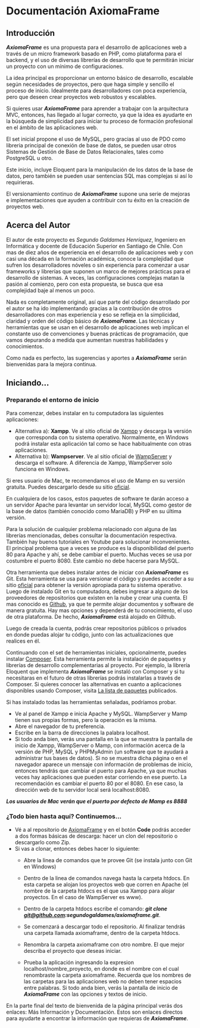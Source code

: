 # Documentación AxiomaFrame

## Introducción

***AxiomaFrame*** es una propuesta para el desarrollo de aplicaciones web a través de un micro framework basado en PHP, como plataforma para el backend, y el uso de diversas librerías de desarrollo que te permitirán iniciar un proyecto con un mínimo de configuraciones.

La idea principal es proporcionar un entorno básico de desarrollo, escalable según necesidades de proyectos, pero que haga simple y sencillo el proceso de inicio. Idealmente para desarrolladores con poca experiencia, pero que deseen crear proyectos web robustos y escalables.

Si quieres usar ***AxiomaFrame*** para aprender a trabajar con la arquitectura MVC, entonces, has llegado al lugar correcto, ya que la idea es ayudarte en la búsqueda de simplicidad para iniciar tu proceso de formación profesional en el ámbito de las aplicaciones web.

El set inicial propone el uso de MySQL, pero gracias al uso de PDO como libreria principal de conexión de base de datos, se pueden usar otros Sistemas de Gestión de Base de Datos Relacionales, tales como PostgreSQL u otro.

Este inicio, incluye Eloquent para la manipulación de los datos de la base de datos, pero también se pueden usar sentencias SQL mas complejas si así lo requirieras.

El versionamiento continuo de ***AxiomaFrame*** supone una serie de mejoras e implementaciones que ayuden a contribuir con tu éxito en la creación de proyectos web.

## Acerca del  Autor
El autor de este proyecto es *Segundo Galdames Henríquez*, Ingeniero en Informática y docente de Educación Superior en Santiago de Chile. Con mas de diez años de experiencia en el desarrollo de aplicaciones web y con casi una década en la formación académica, conoce la complejidad que sufren los desarrolladores nóveles o sin experiencia para comenzar a usar frameworks y librerías que suponen un marco de mejores prácticas para el desarrollo de sistemas. A veces, las configuraciones complejas matan la pasión al comienzo, pero con esta propuesta, se busca que esa complejidad baje al menos un poco.

Nada es completamente original, así que parte del código desarrollado por el autor se ha ido implementando gracias a la contribución de otros desarrolladores con mas experiencia y eso se refleja en la simplicidad, claridad y orden del código básico de ***AxiomaFrame***. Las técnicas y herramientas que se usan en el desarrollo de aplicaciones web implican el constante uso de convenciones y buenas prácticas de programación, que vamos depurando a medida que aumentan nuestras habilidades y conocimientos.

Como nada es perfecto, las sugerencias y aportes a ***AxiomaFrame*** serán bienvenidas para la mejora continua.

## Iniciando...
### Preparando el entorno de inicio
Para comenzar, debes instalar en tu computadora las siguientes aplicaciones:
- Alternativa a): **Xampp**. Ve al sitio oficial de [Xampp](https://www.apachefriends.org/es/index.html "Xampp") y descarga la versión que corresponda con tu sistema operativo. Normalmente, en Windows podrá instalar esta aplicación tal como se hace habitualmente con otras aplicaciones.
- Alternativa b): **Wampserver**. Ve al sitio oficial de [WampServer](https://www.wampserver.com/en/ "Wampserver") y descarga el software. A diferencia de Xampp, WampServer solo funciona en Windows.

Si eres usuario de Mac, te recomendamos el uso de Mamp en su versión gratuita. Puedes descargarlo desde su sitio [oficial](https://www.mamp.info/en/windows/ "oficial").

En cualquiera de los casos, estos paquetes de software te darán acceso a un servidor Apache para levantar un servidor local, MySQL como gestor de la base de datos (también conocido como MariaDB) y PHP en su última versión.

Para la solución de cualquier problema relacionado con alguna de las librerías mencionadas, debes consultar la documentación respectiva. También hay buenos tutoriales en Youtube para solucionar inconvenientes. El principal problema que a veces se produce es la disponibilidad del puerto 80 para Apache y ahí, se debe cambiar el puerto. Muchas veces se usa por costumbre el puerto 8080. Este cambio no debe hacerse para MySQL.

Otra herramienta que debes instalar antes de iniciar con ***AxiomaFrame*** es Git. Esta herramienta se usa para versionar el código y puedes acceder a su sitio [oficial](https://git-scm.com/ "oficial") para obtener la versión apropiada para tu sistema operativo. Luego de instalado Git en tu computadora, debes ingresar a alguno de los proveedores de repositorios que existen en la nube y crear una cuenta. El mas conocido es [Github](https://github.com/ "Github"), ya que te permite alojar documentos y software de manera gratuita. Hay mas opciones y dependerá de tu conocimiento, el uso de otra plataforma. De hecho, ***AxiomaFrame*** está alojado en Gilthub.

Luego de creada la cuenta, podrás crear repositorios públicos o privados en donde puedas alojar tu código, junto con las actualizaciones que realices en él.

Continuando con el set de herramientas iniciales, opcionalmente, puedes instalar [Composer](https://getcomposer.org/ "Composer"). Esta herramienta permite la instalación de paquetes y librerías de desarrollo complementarias al proyecto. Por ejemplo, la librería Eloquent que implementa ***AxiomaFrame*** se instaló con Composer y si tu necesitaras en el futuro de otras librerías podrás instalarlas a través de Composer. Si quieres conocer las alternativas en cuanto a aplicaciones disponibles usando Composer, visita [La lista de paquetes](https://packagist.org/ "La lista de paquetes") publicados.

Si has instalado todas las herramientas señaladas, podríamos probar.
- Ve al panel de Xampp e inicia Apache y MySQL. WampServer y Mamp tienen sus propias formas, pero la operación es la misma.
- Abre el navegador de tu preferencia.
- Escribe en la barra de direcciones la palabra localhost.
- Si todo anda bien, verás una pantalla en la que se muestra la pantalla de inicio de Xampp, WampServer o Mamp, con información acerca de la versión de PHP, MySQL y PHPMyAdmin (un software que te ayudará a administrar tus bases de datos). Si no se muestra dicha página o en el navegador aparece un mensaje con información de problemas de inicio, entonces tendrás que cambiar el puerto para Apache, ya que muchas veces hay aplicaciones que pueden estar corriendo en ese puerto. La recomendación es cambiar el puerto 80 por el 8080. En ese caso, la dirección web de tu servidor local será localhost:8080.

***Los usuarios de Mac verán que el puerto por defecto de Mamp es 8888***

### ¿Todo bien hasta aquí? Continuemos...
- Vé a al repositorio de [AxiomaFrame](https://github.com/segundogaldames/axiomaframe/ "axiomaframe") y en el botón **Code** podrás acceder a dos formas básicas de descarga: hacer un clon del repositorio o descargarlo como Zip.
- Si vas a clonar, entonces debes hacer lo siguiente:
	- Abre la linea de comandos que te provee Git (se instala junto con Git en Windows)
	- Dentro de la linea de comandos navega hasta la carpeta htdocs. En esta carpeta se alojan los proyectos web que corren en Apache (el nombre de la carpeta htdocs es el que usa Xampp para alojar proyectos. En el caso de WampServer es www).
	- Dentro de la carpeta htdocs escribe el comando:
***git clone git@github.com:segundogaldames/axiomaframe.git***.

	- Se comenzará a descargar todo el repositorio. Al finalizar tendrás una carpeta llamada axiomaframe, dentro de la carpeta htdocs.
	- Renombra la carpeta axiomaframe con otro nombre. El que mejor describa el proyecto que deseas iniciar.
	- Prueba la aplicación ingresando la expresion localhost/nombre_proyecto, en donde <nombre de proyecto> es el nombre con el cual renombraste la carpeta axiomaframe. Recuerda que los nombres de las carpetas para las aplicaciones web no deben tener espacios entre palabras. Si todo anda bien, verás la pantalla de inicio de ***AxiomaFrame*** con las opciones y textos de inicio.

En la parte final del texto de bienvenida de la página principal verás dos enlaces: Más Información y Documentación. Estos son enlaces directos para ayudarte a encontrar la información que requieras de ***AxiomaFrame***.
